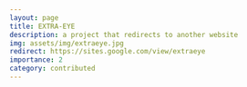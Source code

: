 ```yaml
---
layout: page
title: EXTRA-EYE
description: a project that redirects to another website
img: assets/img/extraeye.jpg
redirect: https://sites.google.com/view/extraeye
importance: 2
category: contributed
---
```

